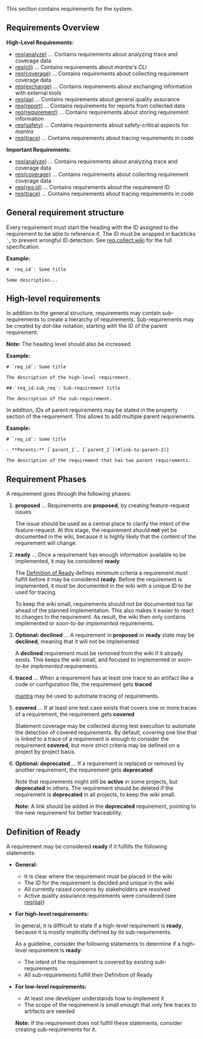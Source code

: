 This section contains requirements for the system.

## Requirements Overview

**High-Level Requirements:**

- [req(analyze)](5-REQ-analyze) ... Contains requirements about analyzing trace and coverage data
- [req(cli)](5-REQ-cli) ... Contains requirements about *mantra*'s CLI
- [req(coverage)](5-REQ-coverage) ... Contains requirements about collecting requirement coverage data
- [req(exchange)](5-REQ-exchange) ... Contains requirements about exchanging information with external tools
- [req(qa)](5-REQ-qa) ... Contains requirements about general quality assurance
- [req(report)](5-REQ-report) ... Contains requirements for reports from collected data
- [req(requirement)](5-REQ-requirement) ... Contains requirements about storing requirement information
- [req(safety)](5-REQ-safety) ... Contains requirements about safety-critical aspects for *mantra*
- [req(trace)](5-REQ-trace) ... Contains requirements about tracing requirements in code

**Important Requirements:**

- [req(analyze)](5-REQ-analyze) ... Contains requirements about analyzing trace and coverage data
- [req(coverage)](5-REQ-coverage) ... Contains requirements about collecting requirement coverage data
- [req(req.id)](5-REQ-requirement) ... Contains requirements about the requirement ID
- [req(trace)](5-REQ-trace) ... Contains requirements about tracing requirements in code

## General requirement structure

Every requirement must start the heading with the ID assigned to the requirement to be able to reference it.
The ID must be wrapped in backticks `` ` ``, to prevent wrongful ID detection.
See [req.collect.wiki](/5-REQ-requirement) for the full specification.

**Example:**

```
# `req_id`: Some title

Some description...
```

## High-level requirements

In addition to the general structure, requirements may contain sub-requirements to create a hierarchy of requirements.
Sub-requirements may be created by *dot-like* notation, starting with the ID of the parent requirement.

**Note:** The heading level should also be increased.

**Example:**

```
# `req_id`: Some title

The description of the high-level requirement.

## `req_id.sub_req`: Sub-requirement title

The description of the sub-requirement.
```

In addition, IDs of parent requirements may be stated in the property section of the requirement.
This allows to add multiple parent requirements.

**Example:**

```
# `req_id`: Some title

- **Parents:** [`parent_1`, [`parent_2`](#link-to-parent-2)]

The description of the requirement that has two parent requirements.
```

## Requirement Phases

A requirement goes through the following phases:

1. **proposed** ... Requirements are **proposed**, by creating feature-request issues

   The issue should be used as a central place to clarify the intent of the feature-request.
   At this stage, the requirement should **not** yet be documented in the wiki, because it is highly likely
   that the content of the requirement will change.

2. **ready** ... Once a requirement has enough information available to be implemented, it may be considered **ready**

   The [Definition of Ready](#definition-of-ready) defines minimum criteria a requirement must fulfill before it may be considered **ready**.
   Before the requirement is implemented, it must be documented in the wiki with a unique ID to be used for tracing.

   To keep the wiki small, requirements should not be documented too far ahead of the planned implementation.
   This also makes it easier to react to changes to the requirement.
   As result, the wiki then only contains implemented or *soon-to-be implemented* requirements.

3. **Optional: declined** ... A requirement in **proposed** or **ready** state may be **declined**, meaning that it will not be implemented

   A **declined** requirement must be removed from the wiki if it already exists.
   This keeps the wiki small, and focused to implemented or *soon-to-be implemented* requirements.

4. **traced** ... When a requirement has at least one trace to an artifact like a code or configuration file, the requirement gets **traced**

   [mantra](https://github.com/mhatzl/mantra) may be used to automate tracing of requirements.

5. **covered** ... If at least one test case exists that covers one or more traces of a requirement, the requirement gets **covered**

   Statement coverage may be collected during test execution to automate the detection of covered requirements.
   By default, covering one line that is linked to a trace of a requirement is enough to consider the requirement **covered**, but more strict criteria may be defined on a project by project basis.

6. **Optional: deprecated** ... If a requirement is replaced or removed by another requirement, the requirement gets **deprecated**

   Note that requirements might still be **active** in some projects, but **deprecated** in others.
   The requirement should be deleted if the requirement is **deprecated** in all projects, to keep the wiki small.

   **Note:** A link should be added in the **deprecated** requirement, pointing to the new requirement for better traceability.

## Definition of Ready

A requirement may be considered **ready** if it fulfills the following statements:

- **General:**

  - It is clear where the requirement must be placed in the wiki
  - The ID for the requirement is decided and unique in the wiki
  - All currently raised concerns by stakeholders are resolved
  - Active quality assurance requirements were considered (see [req(qa)](5-REQ-qa))

- **For high-level requirements:**

  In general, it is difficult to state if a high-level requirement is **ready**,
  because it is mostly implicitly defined by its sub-requirements.

  As a guideline, consider the following statements to determine if a high-level requirement is **ready**:

  - The intent of the requirement is covered by existing sub-requirements
  - All sub-requirements fulfill their Definition of Ready

- **For low-level requirements:**

  - At least one developer understands how to implement it
  - The scope of the requirement is small enough that only few traces to artifacts are needed

  **Note:** If the requirement does not fulfill these statements, consider creating sub-requirements for it.
